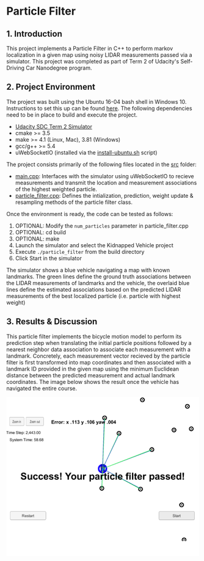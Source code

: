 # Particle Filter

## 1. Introduction
This project implements a Particle Filter in C++ to perform markov localization in a given map using noisy LIDAR measurements passed via a simulator. This project was completed as part of Term 2 of Udacity's Self-Driving Car Nanodegree program.

## 2. Project Environment
The project was built using the Ubuntu 16-04 bash shell in Windows 10. Instructions to set this up can be found [here](https://www.howtogeek.com/249966/how-to-install-and-use-the-linux-bash-shell-on-windows-10/). The following dependencies need to be in place to build and execute the project.

* [Udacity SDC Term 2 Simulator](https://github.com/udacity/self-driving-car-sim/releases)
* cmake >= 3.5
* make >= 4.1 (Linux, Mac), 3.81 (Windows)
* gcc/g++ >= 5.4
* uWebSocketIO (installed via the [install-ubuntu.sh](https://github.com/shazraz/Extended-Kalman-Filter/blob/master/install-ubuntu.sh) script) 

The project consists primarily of the following files located in the [src](https://github.com/shazraz/Particle-Filter/tree/master/src) folder:

* [main.cpp](https://github.com/shazraz/Particle-Filter/blob/master/src/main.cpp): Interfaces with the simulator using uWebSocketIO to recieve measurements and transmit the location and measurement associations of the highest weighted particle.
* [particle_filter.cpp](https://github.com/shazraz/Particle-Filter/blob/master/src/particle_filter.cpp): Defines the intialization, prediction, weight update & resampling methods of the particle filter class.

Once the environment is ready, the code can be tested as follows:

1. OPTIONAL: Modify the ```num_particles``` parameter in particle_filter.cpp 
3. OPTIONAL: cd build
4. OPTIONAL: make
5. Launch the simulator and select the Kidnapped Vehicle project
6. Execute ```./particle_filter``` from the build directory
7. Click Start in the simulator

The simulator shows a blue vehicle navigating a map with known landmarks. The green lines define the ground truth associations between the LIDAR measurements of landmarks and the vehicle, the overlaid blue lines define the estimated associations based on the predicted LIDAR measurements of the best localized particle (i.e. particle with highest weight)

## 3. Results & Discussion

This particle filter implements the bicycle motion model to perform its prediction step when translating the initial particle positions followed by a nearest neighbor data association to associate each measurement with a landmark. Concretely, each measurement vector recieved by the particle filter is first transformed into map coordinates and then associated with a landmark ID provided in the given map using the minimum Euclidean distance between the predicted measurement and actual landmark coordinates. The image below shows the result once the vehicle has navigated the entire course.
<p align="center">
<img src="./graphics/result.png" width="750">
</p>
